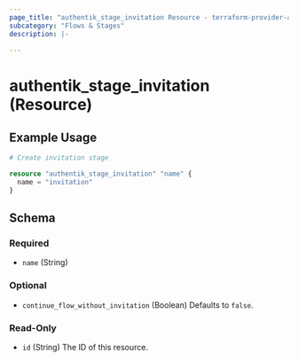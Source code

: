 ```yaml
---
page_title: "authentik_stage_invitation Resource - terraform-provider-authentik"
subcategory: "Flows & Stages"
description: |-
  
---
```


# authentik_stage_invitation (Resource)



## Example Usage

```terraform
# Create invitation stage

resource "authentik_stage_invitation" "name" {
  name = "invitation"
}
```

<!-- schema generated by tfplugindocs -->
## Schema

### Required

- `name` (String)

### Optional

- `continue_flow_without_invitation` (Boolean) Defaults to `false`.

### Read-Only

- `id` (String) The ID of this resource.
